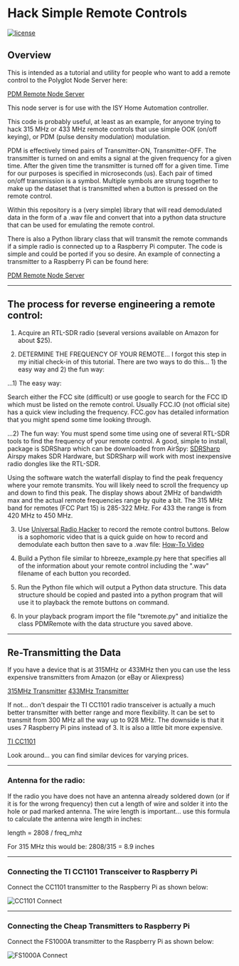 # Hack Simple Remote Controls

[![license](https://img.shields.io/github/license/mashape/apistatus.svg)](https://github.com/rl1131/udi-wemo-poly/blob/master/LICENSE)

## Overview

This is intended as a tutorial and utility for
people who want to add a remote control to the Polyglot
Node Server here:

[PDM Remote Node Server](https://github.com/rl1131/udi-pdmremote-poly)

This node server is for use with the ISY Home Automation
controller. 

This code is probably useful, at least as an example, for 
anyone trying to hack 315 MHz or 433 MHz remote controls 
that use simple OOK (on/off keying), or PDM (pulse density 
modulation) modulation.

PDM is effectively timed pairs of Transmitter-ON, 
Transmitter-OFF.  The transmitter is turned on
and emits a signal at the given frequency for a given time.
After the given time the transmitter is turned off for a given 
time.  Time for our purposes is specified in microseconds (us).
Each pair  of timed on/off transmission is a symbol.  Multiple 
symbols are strung together to make up the dataset that is 
transmitted when a button is pressed on the remote control.

Within this repository is a (very simple) library that will
read demodulated data in the form of a .wav file and convert
that into a python data structure that can be used for
emulating the remote control.

There is also a Python library class that will transmit
the remote commands if a simple radio is connected up to
a Raspberry Pi computer.  The code is simple and could be
ported if you so desire.  An example of connecting a transmitter
to a Raspberry Pi can be found here:

[PDM Remote Node Server](https://github.com/rl1131/udi-pdmremote-poly)

---
## The process for reverse engineering a remote control:

1.  Acquire an RTL-SDR radio (several versions available
on Amazon for about $25).

2.  DETERMINE THE FREQUENCY OF YOUR REMOTE...  I forgot this step 
in my initial check-in of this tutorial.  There are two ways to do
this... 1) the easy way and 2) the fun way:

...1) The easy way:

Search either the FCC site (difficult) or use google to search
for the FCC ID which must be listed on the remote control.  Usually
FCC.IO (not official site) has a quick view including the frequency.
FCC.gov has detailed information that you might spend some time looking 
through.

...2) The fun way:
You must spend some time using one of several RTL-SDR tools to find 
the frequency of your remote control.  A good, simple to install, package 
is SDRSharp which can be downloaded from AirSpy:  [SDRSharp](https://airspy.com/download/)
Airspy makes SDR Hardware, but SDRSharp will work with most inexpensive
radio dongles like the RTL-SDR.

Using the software watch the waterfall display to find the peak
frequency where your remote transmits.  You will likely need to 
scroll the frequency up and down to find this peak.  The display
shows about 2MHz of bandwidth max and the actual remote frequencies
range by quite a bit.  The 315 MHz band for remotes (FCC Part 15)
is 285-322 MHz.  For 433 the range is from 420 MHz to 450 MHz.

3.  Use [Universal Radio Hacker](https://github.com/jopohl/urh)
to record the remote control buttons.  Below is a sophomoric video 
that is a quick guide on how to record and demodulate each button 
then save to a .wav file:  [How-To Video](https://youtu.be/65MvhyfXh6w)

4.  Build a Python file similar to hbreeze_example.py here that
specifies all of the information about your remote control
including the ".wav" filename of each button you recorded.

5.  Run the Python file which will output a Python
data structure.  This data structure should be copied and
pasted into a python program that will use it to playback
the remote buttons on command.

6.  In your playback program import the file "txremote.py"
and initialize the class PDMRemote with the data structure 
you saved above.


---
## Re-Transmitting the Data

If you have a device that is at 315MHz or 433MHz then you can use 
the less expensive transmitters from Amazon (or eBay or Aliexpress)

[315MHz Transmitter](https://www.amazon.com/HiLetgo-Transmitter-Receiver-Arduino-Raspberry/dp/B00LNADJS6/)
[433MHz Transmitter](https://www.amazon.com/SMAKN%C2%AE-433Mhz-Transmitter-Receiver-Arduino/dp/B00M2CUALS/)

If not... don't despair the TI CC1101 radio transceiver is actually 
a much better transmitter with better range and more flexibility.  It
can be set to transmit from 300 MHz all the way up to 928 MHz.  The 
downside is that it uses 7 Raspberry Pi pins instead of 3.  It is also
a little bit more expensive.

[TI CC1101](https://www.amazon.com/Solu-Wireless-Transceiver-Antenna-Arduino/dp/B00XDL9E64/)

Look around... you can find similar devices for varying prices.


---
### Antenna for the radio:

If the radio you have does not have an antenna already soldered down
(or if it is for the wrong frequency) then cut a length of wire and 
solder it into the hole or pad marked antenna.  The wire length is
important... use this formula to calculate the antenna wire length in 
inches:

length = 2808 / freq_mhz 

For 315 MHz this would be:  2808/315 = 8.9 inches


---
### Connecting the TI CC1101 Transceiver to Raspberry Pi

Connect the CC1101 transmitter to the Raspberry Pi as shown below:

![CC1101 Connect](https://user-images.githubusercontent.com/11381527/55381742-b2be5d00-54d8-11e9-81ef-5d8fe4e23cef.png)



---
### Connecting the Cheap Transmitters to Raspberry Pi

Connect the FS1000A transmitter to the Raspberry Pi as shown below:

![FS1000A Connect](https://user-images.githubusercontent.com/11381527/55379682-aafbba00-54d2-11e9-86af-1d3d36695321.jpg)
